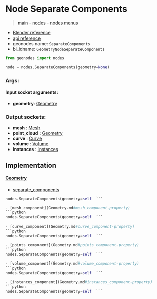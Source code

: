 # Node Separate Components

> [main](../structure.md) - [nodes](nodes.md) - [nodes menus](nodes_menus.md)

- [Blender reference](https://docs.blender.org/manual/en/latest/modeling/geometry_nodes/geometry/separate_components.html)
- [api reference](https://docs.blender.org/api/current/bpy.types.GeometryNodeSeparateComponents.html)
- geonodes name: `SeparateComponents`
- bl_idname: `GeometryNodeSeparateComponents`

```python
from geonodes import nodes

node = nodes.SeparateComponents(geometry=None)
```

### Args:

#### Input socket arguments:

- **geometry**: [Geometry](Geometry.md)

### Output sockets:

- **mesh** : [Mesh](Mesh.md)
- **point_cloud** : [Geometry](Geometry.md)
- **curve** : [Curve](Curve.md)
- **volume** : [Volume](Volume.md)
- **instances** : [Instances](Instances.md)

## Implementation

#### [Geometry](Geometry.md)

 - [separate_components](Geometry.md#separate_components-property)
  ```python
  nodes.SeparateComponents(geometry=self  ```

 - [mesh_component](Geometry.md#mesh_component-property)
  ```python
  nodes.SeparateComponents(geometry=self  ```

 - [curve_component](Geometry.md#curve_component-property)
  ```python
  nodes.SeparateComponents(geometry=self  ```

 - [points_component](Geometry.md#points_component-property)
  ```python
  nodes.SeparateComponents(geometry=self  ```

 - [volume_component](Geometry.md#volume_component-property)
  ```python
  nodes.SeparateComponents(geometry=self  ```

 - [instances_component](Geometry.md#instances_component-property)
  ```python
  nodes.SeparateComponents(geometry=self  ```

